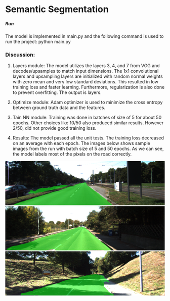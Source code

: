 # Semantic Segmentation

##### Run
The model is implemented in main.py and the following command is used to run the project:
python main.py

[//]: # (Image References)
[image1]: ./sample1.png
[image2]: ./sample2.png
[image3]: ./sample3.png
[image4]: ./sample4.png
[image5]: ./sample5.png

### Discussion:
1. Layers module:
The model utilizes the layers 3, 4, and 7 from VGG and decodes/upsamples to match input dimensions.
The 1x1 convolutional layers and upsampling layers are initialized with random 
normal weights with zero mean and very low standard deviations. This resulted in low training loss
and faster learning. Furthermore, regularization is also done to prevent overfitting.  The output is 
layers.

2) Optimize module:
Adam optimizer is used to minimize the cross entropy between ground truth data and the features. 

3) Tain NN module:
Training was done in batches of size of 5 for about 50 epochs. Other choices like 10/50 also
produced similar results. However 2/50, did not provide good training loss.

4) Results:
The model passed all the unit tests. The training loss decreased on an average with each epoch.
The images below shows sample images from the run with batch size of 5 and 50 epochs.
As we can see, the model labels most of the pixels on the road correctly.

![Labeled image 1][image1]
![Labeled image 3][image3]
![Labeled image 5][image5]
